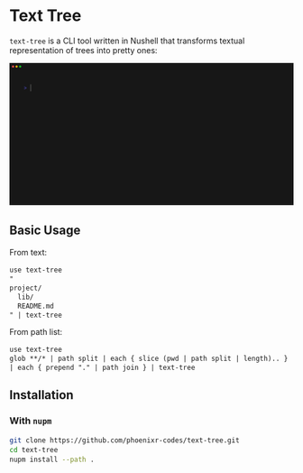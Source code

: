 # Text Tree

`text-tree` is a CLI tool written in Nushell that transforms textual
representation of trees into pretty ones:

![Preview GIF](./tapes/usage.gif)

## Basic Usage

From text:

```nu
use text-tree
"
project/
  lib/
  README.md
" | text-tree
```

From path list:

```nu
use text-tree
glob **/* | path split | each { slice (pwd | path split | length).. } | each { prepend "." | path join } | text-tree
```

## Installation

### With `nupm`

```sh
git clone https://github.com/phoenixr-codes/text-tree.git
cd text-tree
nupm install --path .
```
